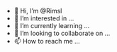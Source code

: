 - 👋 Hi, I’m @Rimsl
- 👀 I’m interested in ...
- 🌱 I’m currently learning ...
- 💞️ I’m looking to collaborate on ...
- 📫 How to reach me ...

<!---
Rimsl/Rimsl is a ✨ special ✨ repository because its `README.md` (this file) appears on your GitHub profile.
You can click the Preview link to take a look at your changes.
--->
